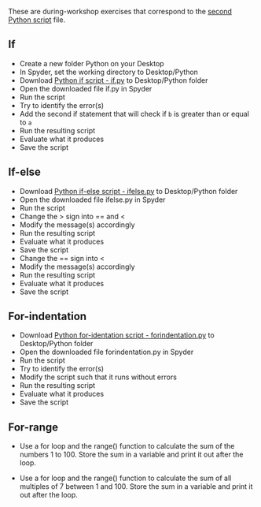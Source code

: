 These are during-workshop exercises that correspond to the [second Python script](python-script2.md) file.


## If

* Create a new folder Python on your Desktop
* In Spyder, set the working directory to Desktop/Python
* Download [Python if script - if.py](scripts/if.py?raw=true) to Desktop/Python folder
* Open the downloaded file if.py in Spyder
* Run the script
* Try to identify the error(s)
* Add the second if statement that will check if `b` is greater than or equal to `a`
* Run the resulting script 
* Evaluate what it produces
* Save the script

## If-else

* Download [Python if-else script - ifelse.py](scripts/ifelse.py?raw=true) to Desktop/Python folder
* Open the downloaded file ifelse.py in Spyder
* Run the script
* Change the > sign into == and < 
* Modify the message(s) accordingly
* Run the resulting script 
* Evaluate what it produces
* Save the script
* Change the == sign into < 
* Modify the message(s) accordingly
* Run the resulting script 
* Evaluate what it produces
* Save the script

## For-indentation

* Download [Python for-identation script - forindentation.py](scripts/forindentation.py?raw=true) to Desktop/Python folder
* Open the downloaded file forindentation.py in Spyder
* Run the script
* Try to identify the error(s)
* Modify the script such that it runs without errors
* Run the resulting script 
* Evaluate what it produces
* Save the script

## For-range

* Use a for loop and the range() function to calculate the sum of the numbers 1 to 100. Store the sum in a variable and print it out after the loop.

* Use a for loop and the range() function to calculate the sum of all multiples of 7 between 1 and 100. Store the sum in a variable and print it out after the loop.
